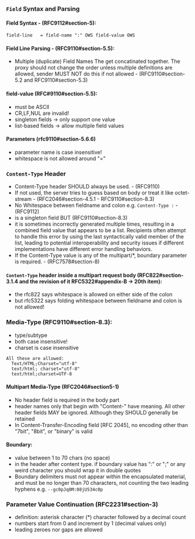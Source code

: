 ### `Field` Syntax and Parsing
#### Field Syntax - (RFC9112#section-5):

`field-line   = field-name ":" OWS field-value OWS`

#### Field Line Parsing - (RFC9110#section-5.5):

- Multiple (duplicate) Field Names 
The get concatinated together.
The proxy should not change the order unless multiple definitions are allowed, sender MUST NOT do this if not allowed - (RFC9110#section-5.2 and RFC9110#section-5.3)

#### field-value (RFC#9110#section-5.5):
- must be ASCII
- CR,LF,NUL are invalid!
- singleton fields -> only support one value
- list-based fields -> allow multiple field values

#### Parameters (rfc9110#section-5.6.6)
- parameter name is case insensitive!
- whitespace is not allowed around "="

### `Content-Type` Header
- Content-Type header SHOULD always be used. - (RFC9110)
- If not used, the server tries to guess based on body or treat it like octet-stream - (RFC2046#section-4.5.1 - RFC9110#section-8.3)
- No Whitespace between fieldname and colon e.g. `Content-Type :` - (RFC9112)
- is a singleton field BUT (RFC9110#section-8.3)
- it is sometimes incorrectly generated multiple times, resulting in a combined field value that appears to be a list. Recipients often attempt to handle this error by using the last syntactically valid member of the list, leading to potential interoperability and security issues if different implementations have different error handling behaviors.
- If the Content-Type value is any of the multipart/*, boundary parameter is required. - (RFC7578#section-8)

#### `Content-Type` header inside a multipart request body (RFC822#section-3.1.4 and the revision of it RFC5322#appendix-B -> 20th item):
- the rfc822 says whitespace is allowed on either side of the colon
- but rfc5322 says folding whitespace between fieldname and colon is not allowed!

### Media-Type (RFC9110#section-8.3):
- type/subtype
- both case insensitive!
- charset is case insensitive
```
All these are allowed:
  Text/HTML;Charset="utf-8"
  text/html; charset="utf-8"
  text/html;charset=UTF-8
```
#### Multipart Media-Type (RFC2046#section5-1)
- No header field is required in the body part
- header names only that begin with "Content-" have meaning. All other header fields MAY be ignored. Although they SHOULD generally be retained
- In Content-Transfer-Encoding field [RFC 2045], no encoding other than "7bit", "8bit", or "binary" is valid

#### Boundary:
- value between 1 to 70 chars (no space)
- in the header after content type. if boundary value has ":" or ";" or any weird character you should wrap it in double quotes
- Boundary delimiters must not appear within the encapsulated material, and must be no longer than 70 characters, not counting the two leading hyphens e.g. `--gc0pJq0M:08jU534c0p`

### Parameter Value Continuation (RFC2231#section-3)
- definition: asterisk character (*) character followed by a decimal count
- numbers start from 0 and increment by 1 (decimal values only)
- leading zeroes nor gaps are allowed

